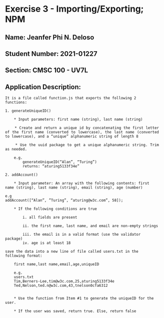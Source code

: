 # Exercise 3 - Importing/Exporting; NPM
## Name: Jeanfer Phi N. Deloso
## Student Number: 2021-01227
## Section: CMSC 100 - UV7L

## Application Description:


    It is a file called function.js that exports the following 2 functions:

<div style="text-align: justify"> 

    1. generateUniqueID()

        * Input parameters: first name (string), last name (string)

        * Create and return a unique id by concatenating the first letter of the first name (converted to lowercase), the last name (converted to lowercase), and a “unique” alphanumeric string of length 8

        * Use the uuid package to get a unique alphanumeric string. Trim as needed. 

        e.g.
            generateUniqueID(“Alan”, “Turing”)
            returns: “aturing5133f34e”

 </div>        
        



    2. addAccount()
        
        * Input parameter: An array with the following contents: first name (string), last name (string), email (string), age (number)

    e.g 
    addAccount([“Alan”, ”Turing”, “aturing@w3c.com”, 58]);

        * If the following conditions are true
            
            i. all fields are present

            ii. the first name, last name, and email are non-empty strings

            iii. the email is in a valid format (use the validator package)
            iv. age is at least 18

    save the data into a new line of file called users.txt in the following format:

        first name,last name,email,age,uniqueID

        e.g.
        users.txt
        Tim,Berners-Lee,tim@w3c.com,25,aturing5133f34e
        Ted,Nelson,ted.n@w3c.com,43,tnelson0cfa6312


        * Use the function from Item #1 to generate the uniqueID for the user.
        
        * If the user was saved, return true. Else, return false


